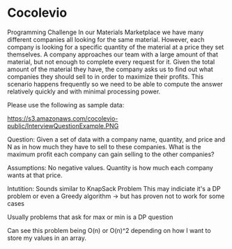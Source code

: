 # Cocolevio
Programming Challenge
In our Materials Marketplace we have many different companies all looking for the same material. However, each company is looking for a specific quantity of the material at a price they set themselves. A company approaches our team with a large amount of that material, but not enough to complete every request for it. Given the total amount of the material they have, the company asks us to find out what companies they should sell to in order to maximize their profits. This scenario happens frequently so we need to be able to compute the answer relatively quickly and with minimal processing power.

Please use the following as sample data:

https://s3.amazonaws.com/cocolevio-public/InterviewQuestionExample.PNG


Question: Given a set of data with a company name, quantity, and price and N as in how much they have to sell to these companies. What is the maximum profit each company can gain selling to the other companies?


Assumptions: No negative values. Quantity is how much each company wants at that price. 


Intutition: 
Sounds similar to KnapSack Problem
This may indiciate it's a DP problem or even a Greedy algorithm -> but has proven not to work for some cases

Usually problems that ask for max or min is a DP question

Can see this problem being O(n) or O(n)^2 depending on how I want to store my values in an array. 
